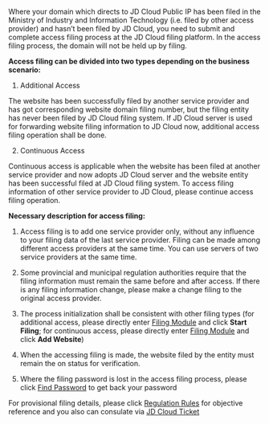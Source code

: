 Where your domain which directs to JD Cloud Public IP has been filed in the Ministry of Industry and Information Technology (i.e. filed by other access provider) and hasn’t been filed by JD Cloud, you need to submit and complete access filing process at the JD Cloud filing platform. In the access filing process, the domain will not be held up by filing.

**Access filing can be divided into two types depending on the business scenario:**

1. Additional Access

The website has been successfully filed by another service provider and has got corresponding website domain filing number, but the filing entity has never been filed by JD Cloud filing system. If JD Cloud server is used for forwarding website filing information to JD Cloud now, additional access filing operation shall be done.

2. Continuous Access

Continuous access is applicable when the website has been filed at another service provider and now adopts JD Cloud server and the website entity has been successful filed at JD Cloud filing system. To access filing information of other service provider to JD Cloud, please continue access filing operation. 

**Necessary description for access filing:**

1. Access filing is to add one service provider only, without any influence to your filing data of the last service provider. Filing can be made among different access providers at the same time. You can use servers of two service providers at the same time.

2. Some provincial and municipal regulation authorities require that the filing information must remain the same before and after access. If there is any filing information change, please make a change filing to the original access provider.

3. The process initialization shall be consistent with other filing types (for additional access, please directly enter [Filing Module](https://record-console.jdcloud.com/) and click **Start Filing**; for continuous access, please directly enter [Filing Module](https://record-console.jdcloud.com/) and click **Add Website**)

4. When the accessing filing is made, the website filed by the entity must remain the on status for verification.

5. Where the filing password is lost in the access filing process, please click [Find Password](https://docs.jdcloud.com/cn/icp-license-service/icp-filing-password-recovery-method) to get back your password

For provisional filing details, please click [Regulation Rules](https://docs.jdcloud.com/cn/icp-license-service/anhui) for objective reference and you also can consulate via [JD Cloud Ticket](https://ticket.jdcloud.com/myorder/submit)